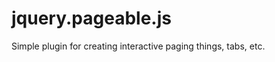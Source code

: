 jquery.pageable.js
==================

Simple plugin for creating interactive paging things, tabs, etc.

